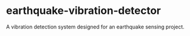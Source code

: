 # earthquake-vibration-detector
A vibration detection system designed for an earthquake sensing project.
